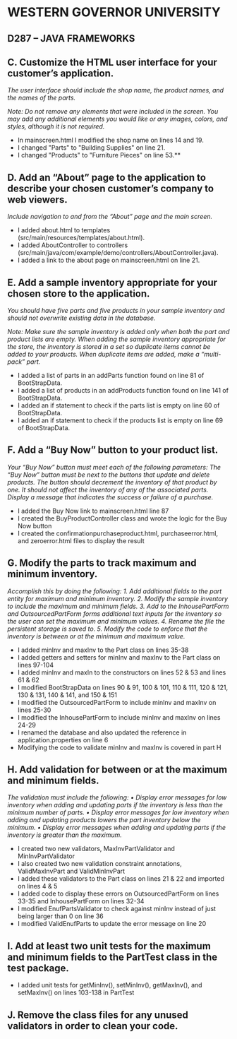 
# WESTERN GOVERNOR UNIVERSITY 
## D287 – JAVA FRAMEWORKS


## C.  Customize the HTML user interface for your customer’s application. 
*The user interface should include the shop name, the product names, and the names of the parts.*

*Note: Do not remove any elements that were included in the screen. You may add any additional elements you would like or any images, colors, and styles, although it is not required.*

- In mainscreen.html I modified the shop name on lines 14 and 19.
- I changed "Parts" to "Building Supplies" on line 21.
- I changed "Products" to "Furniture Pieces" on line 53.**


## D.  Add an “About” page to the application to describe your chosen customer’s company to web viewers. 
*Include navigation to and from the “About” page and the main screen.*

- I added about.html to templates (src/main/resources/templates/about.html). 
- I added AboutController to controllers (src/main/java/com/example/demo/controllers/AboutController.java).
- I added a link to the about page on mainscreen.html on line 21.


## E.  Add a sample inventory appropriate for your chosen store to the application. 
*You should have five parts and five products in your sample inventory and should not overwrite existing data in the database.*

*Note: Make sure the sample inventory is added only when both the part and product lists are empty. When adding the sample inventory appropriate for the store, the inventory is stored in a set so duplicate items cannot be added to your products. When duplicate items are added, make a “multi-pack” part.*

- I added a list of parts in an addParts function found on line 81 of BootStrapData.
- I added a list of products in an addProducts function found on line 141 of BootStrapData.
- I added an if statement to check if the parts list is empty on line 60 of BootStrapData.
- I added an if statement to check if the products list is empty on line 69 of BootStrapData.


## F.  Add a “Buy Now” button to your product list. 
*Your “Buy Now” button must meet each of the following parameters: The “Buy Now” button must be next to the buttons that update and delete products.  The button should decrement the inventory of that product by one. It should not affect the inventory of any of the associated parts. Display a message that indicates the success or failure of a purchase.*

- I added the Buy Now link to mainscreen.html line 87
- I created the BuyProductController class and wrote the logic for the Buy Now button
- I created the confirmationpurchaseproduct.html, purchaseerror.html, and zeroerror.html files to display the result

## G.  Modify the parts to track maximum and minimum inventory.
*Accomplish this by doing the following: 1. Add additional fields to the part entity for maximum and minimum inventory. 2. Modify the sample inventory to include the maximum and minimum fields. 3. Add to the InhousePartForm and OutsourcedPartForm forms additional text inputs for the inventory so the user can set the maximum and minimum values. 4. Rename the file the persistent storage is saved to. 5. Modify the code to enforce that the inventory is between or at the minimum and maximum value.*

- I added minInv and maxInv to the Part class on lines 35-38
- I added getters and setters for minInv and maxInv to the Part class on lines 97-104
- I added minInv and maxIn to the constructors on lines 52 & 53 and lines 61 & 62
- I modified BootStrapData on lines 90 & 91, 100 & 101, 110 & 111, 120 & 121, 130 & 131, 140 & 141, and 150 & 151
- I modified the OutsourcedPartForm to include minInv and maxInv on lines 25-30 
- I modified the InhousePartForm to include minInv and maxInv on lines 24-29
- I renamed the database and also updated the reference in application.properties on line 6
- Modifying the code to validate minInv and maxInv is covered in part H

## H.  Add validation for between or at the maximum and minimum fields. 
*The validation must include the following: •  Display error messages for low inventory when adding and updating parts if the inventory is less than the minimum number of parts.  •  Display error messages for low inventory when adding and updating products lowers the part inventory below the minimum. •  Display error messages when adding and updating parts if the inventory is greater than the maximum.*

- I created two new validators, MaxInvPartValidator and MinInvPartValidator
- I also created two new validation constraint annotations, ValidMaxInvPart and ValidMinInvPart
- I added these validators to the Part class on lines 21 & 22 and imported on lines 4 & 5
- I added code to display these errors on OutsourcedPartForm on lines 33-35 and InhousePartForm on lines 32-34
- I modified EnufPartsValidator to check against minInv instead of just being larger than 0 on line 36
- I modified ValidEnufParts to update the error message on line 20


## I.  Add at least two unit tests for the maximum and minimum fields to the PartTest class in the test package.
- I added unit tests for getMinInv(), setMinInv(), getMaxInv(), and setMaxInv() on lines 103-138 in PartTest

## J.  Remove the class files for any unused validators in order to clean your code.

